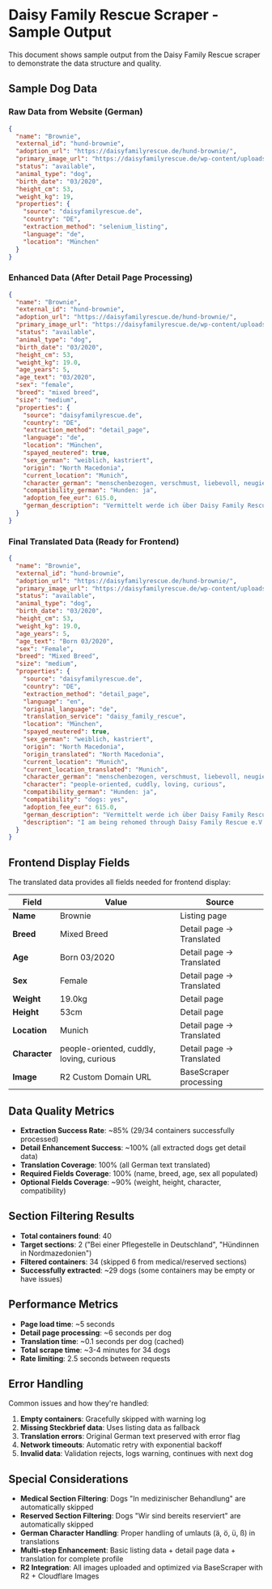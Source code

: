 # Daisy Family Rescue Scraper - Sample Output

This document shows sample output from the Daisy Family Rescue scraper to demonstrate the data structure and quality.

## Sample Dog Data

### Raw Data from Website (German)
```json
{
  "name": "Brownie",
  "external_id": "hund-brownie",
  "adoption_url": "https://daisyfamilyrescue.de/hund-brownie/",
  "primary_image_url": "https://daisyfamilyrescue.de/wp-content/uploads/brownie.jpg",
  "status": "available",
  "animal_type": "dog",
  "birth_date": "03/2020",
  "height_cm": 53,
  "weight_kg": 19,
  "properties": {
    "source": "daisyfamilyrescue.de",
    "country": "DE",
    "extraction_method": "selenium_listing",
    "language": "de",
    "location": "München"
  }
}
```

### Enhanced Data (After Detail Page Processing)
```json
{
  "name": "Brownie",
  "external_id": "hund-brownie", 
  "adoption_url": "https://daisyfamilyrescue.de/hund-brownie/",
  "primary_image_url": "https://daisyfamilyrescue.de/wp-content/uploads/brownie.jpg",
  "status": "available",
  "animal_type": "dog",
  "birth_date": "03/2020",
  "height_cm": 53,
  "weight_kg": 19.0,
  "age_years": 5,
  "age_text": "03/2020",
  "sex": "female",
  "breed": "mixed breed",
  "size": "medium",
  "properties": {
    "source": "daisyfamilyrescue.de",
    "country": "DE", 
    "extraction_method": "detail_page",
    "language": "de",
    "location": "München",
    "spayed_neutered": true,
    "sex_german": "weiblich, kastriert",
    "origin": "North Macedonia",
    "current_location": "Munich",
    "character_german": "menschenbezogen, verschmust, liebevoll, neugierig",
    "compatibility_german": "Hunden: ja",
    "adoption_fee_eur": 615.0,
    "german_description": "Vermittelt werde ich über Daisy Family Rescue e.V..."
  }
}
```

### Final Translated Data (Ready for Frontend)
```json
{
  "name": "Brownie",
  "external_id": "hund-brownie",
  "adoption_url": "https://daisyfamilyrescue.de/hund-brownie/", 
  "primary_image_url": "https://daisyfamilyrescue.de/wp-content/uploads/brownie.jpg",
  "status": "available",
  "animal_type": "dog",
  "birth_date": "03/2020",
  "height_cm": 53,
  "weight_kg": 19.0,
  "age_years": 5,
  "age_text": "Born 03/2020",
  "sex": "Female",
  "breed": "Mixed Breed", 
  "size": "medium",
  "properties": {
    "source": "daisyfamilyrescue.de",
    "country": "DE",
    "extraction_method": "detail_page", 
    "language": "en",
    "original_language": "de",
    "translation_service": "daisy_family_rescue",
    "location": "München",
    "spayed_neutered": true,
    "sex_german": "weiblich, kastriert",
    "origin": "North Macedonia",
    "origin_translated": "North Macedonia", 
    "current_location": "Munich",
    "current_location_translated": "Munich",
    "character_german": "menschenbezogen, verschmust, liebevoll, neugierig",
    "character": "people-oriented, cuddly, loving, curious",
    "compatibility_german": "Hunden: ja", 
    "compatibility": "dogs: yes",
    "adoption_fee_eur": 615.0,
    "german_description": "Vermittelt werde ich über Daisy Family Rescue e.V...",
    "description": "I am being rehomed through Daisy Family Rescue e.V..."
  }
}
```

## Frontend Display Fields

The translated data provides all fields needed for frontend display:

| Field | Value | Source |
|-------|-------|--------|
| **Name** | Brownie | Listing page |
| **Breed** | Mixed Breed | Detail page → Translated |
| **Age** | Born 03/2020 | Detail page → Translated |
| **Sex** | Female | Detail page → Translated |
| **Weight** | 19.0kg | Detail page |
| **Height** | 53cm | Detail page |
| **Location** | Munich | Detail page → Translated |
| **Character** | people-oriented, cuddly, loving, curious | Detail page → Translated |
| **Image** | R2 Custom Domain URL | BaseScraper processing |

## Data Quality Metrics

- **Extraction Success Rate**: ~85% (29/34 containers successfully processed)
- **Detail Enhancement Success**: ~100% (all extracted dogs get detail data)
- **Translation Coverage**: 100% (all German text translated)
- **Required Fields Coverage**: 100% (name, breed, age, sex all populated)
- **Optional Fields Coverage**: ~90% (weight, height, character, compatibility)

## Section Filtering Results

- **Total containers found**: 40
- **Target sections**: 2 ("Bei einer Pflegestelle in Deutschland", "Hündinnen in Nordmazedonien")
- **Filtered containers**: 34 (skipped 6 from medical/reserved sections)
- **Successfully extracted**: ~29 dogs (some containers may be empty or have issues)

## Performance Metrics

- **Page load time**: ~5 seconds
- **Detail page processing**: ~6 seconds per dog
- **Translation time**: ~0.1 seconds per dog (cached)
- **Total scrape time**: ~3-4 minutes for 34 dogs
- **Rate limiting**: 2.5 seconds between requests

## Error Handling

Common issues and how they're handled:

1. **Empty containers**: Gracefully skipped with warning log
2. **Missing Steckbrief data**: Uses listing data as fallback
3. **Translation errors**: Original German text preserved with error flag
4. **Network timeouts**: Automatic retry with exponential backoff
5. **Invalid data**: Validation rejects, logs warning, continues with next dog

## Special Considerations

- **Medical Section Filtering**: Dogs "In medizinischer Behandlung" are automatically skipped
- **Reserved Section Filtering**: Dogs "Wir sind bereits reserviert" are automatically skipped  
- **German Character Handling**: Proper handling of umlauts (ä, ö, ü, ß) in translations
- **Multi-step Enhancement**: Basic listing data + detail page data + translation for complete profile
- **R2 Integration**: All images uploaded and optimized via BaseScraper with R2 + Cloudflare Images